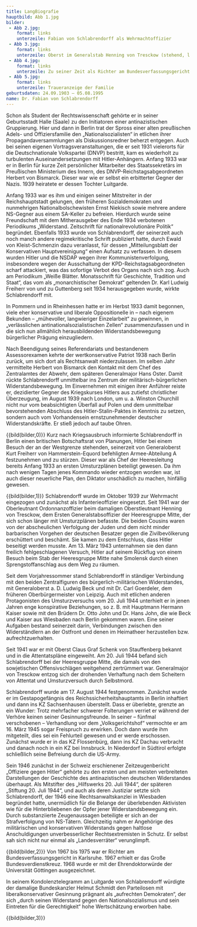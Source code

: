 ```yaml
---
title: LangBiografie
hauptbild: Abb 1.jpg
bilder:
 - Abb 2.jpg:
    format: links
    unterzeile: Fabian von Schlabrendorff als Wehrmachtoffizier
 - Abb 3.jpg:
    format: links
    unterzeile: Oberst im Generalstab Henning von Tresckow (stehend, l.) und sein Ordonnanzoffizier Oberleutnant Fabian von Schlabrendorff (stehend, r.) während einer Lagebesprechung beim Stab der Heeresgruppe Mitte, 1942
 - Abb 4.jpg:
    format: links
    unterzeile: Zu seiner Zeit als Richter am Bundesverfassungsgericht
 - Abb 5.jpg:
    format: links
    unterzeile: Traueranzeige der Familie
geburtsdaten: 24.09.1903 – 05.08.1995
name: Dr. Fabian von Schlabrendorff
---
```

Schon als Student der Rechtswissenschaft gehörte er in seiner
Geburtsstadt Halle (Saale) zu den Initiatoren einer antinazistischen
Gruppierung. Hier und dann in Berlin trat der Spross einer alten
preußischen Adels- und Offiziersfamilie den „Nationalsozialisten“ in
etlichen ihrer Propagandaversammlungen als Diskussionsredner beherzt
entgegen. Auch bei seinen eigenen Vortragsveranstaltungen, die er seit
1931 vielerorts für die Deutschnationale Volkspartei (DNVP) bestritt,
kam es wiederholt zu turbulenten Auseinandersetzungen mit
Hitler-Anhängern. Anfang 1933 war er in Berlin für kurze Zeit
persönlicher Mitarbeiter des Staatssekretärs im Preußischen Ministerium
des Innern, des DNVP-Reichstagsabgeordneten Herbert von Bismarck. Dieser
war wie er selbst ein erbitterter Gegner der Nazis. 1939 heiratete er
dessen Tochter Luitgarde.

Anfang 1933 war es ihm und einigen seiner Mitstreiter in der
Reichshauptstadt gelungen, den früheren Sozialdemokraten und nunmehrigen
Nationalbolschewisten Ernst Niekisch sowie mehrere andere NS-Gegner aus
einem SA-Keller zu befreien. Hierdurch wurde seine Freundschaft mit dem
Mitherausgeber des Ende 1934 verbotenen Periodikums „Widerstand.
Zeitschrift für nationalrevolutionäre Politik“ begründet. Ebenfalls 1933
wurde von Schlabrendorff, der seinerzeit auch noch manch andere
regimekritische Schrift publiziert hatte, durch Ewald von
Kleist-Schmenzin dazu veranlasst, für dessen „Mitteilungsblatt der
Konservativen Hauptvereinigung“ einen Aufsatz zu verfassen. In diesem
wurden Hitler und die NSDAP wegen ihrer Kommunistenverfolgung,
insbesondere wegen der Ausschaltung der KPD-Reichstagsabgeordneten
scharf attackiert, was das sofortige Verbot des Organs nach sich zog.
Auch am Periodikum „Weiße Blätter. Monatsschrift für Geschichte,
Tradition und Staat“, das vom als „monarchistischer Demokrat“ geltenden
Dr. Karl Ludwig Freiherr von und zu Guttenberg seit 1934 herausgegeben
wurde, wirkte Schlabrendorff mit.

In Pommern und in Rheinhessen hatte er im Herbst 1933 damit begonnen,
viele eher konservative und liberale Oppositionelle in – nach eigenem
Bekunden – „mühevoller, langwieriger Einzelarbeit“ zu gewinnen, in
„verlässlichen antinationalsozialistischen Zellen“ zusammenzufassen und
in die sich nun allmählich herausbildenden Widerstandsbewegung
bürgerlicher Prägung einzugliedern.

Nach Beendigung seines Referendariats und bestandenem Assessorexamen
kehrte der wertkonservative Patriot 1938 nach Berlin zurück, um sich
dort als Rechtsanwalt niederzulassen. Im selben Jahr vermittelte Herbert
von Bismarck den Kontakt mit dem Chef des Zentralamtes der Abwehr, dem
späteren Generalmajor Hans Oster. Damit rückte Schlabrendorff
unmittelbar ins Zentrum der militärisch-bürgerlichen
Widerstandsbewegung. Im Einvernehmen mit einigen ihrer Anführer reiste
er, dezidierter Gegner des Kriegskurses Hitlers aus zutiefst
christlicher Überzeugung, im August 1939 nach London, um u. a. Winston
Churchill nicht nur vom beabsichtigten Überfall auf Polen und dem
unmittelbar bevorstehenden Abschluss des Hitler-Stalin-Paktes in
Kenntnis zu setzen, sondern auch vom Vorhandensein ernstzunehmender
deutscher Widerstandskräfte. Er stieß jedoch auf taube Ohren.

{{bild(bilder,0)}} Kurz nach Kriegsausbruch informierte Schlabrendorff in Berlin einen
britischen Botschaftsrat von Planungen, Hitler bei einem Besuch der an
der Westgrenze stehenden, seinerzeit von Generaloberst Kurt Freiherr von
Hammerstein-Equord befehligten Armee-Abteilung A festzunehmen und zu
stürzen. Dieser war als Chef der Heeresleitung bereits Anfang 1933 an
ersten Umsturzplänen beteiligt gewesen. Da ihm nach wenigen Tagen jenes
Kommando wieder entzogen worden war, ist auch dieser neuerliche Plan,
den Diktator unschädlich zu machen, hinfällig gewesen.

{{bild(bilder,1)}} Schlabrendorff wurde im Oktober 1939 zur Wehrmacht eingezogen und
zunächst als Infanterieoffizier eingesetzt. Seit 1941 war der
Oberleutnant Ordonnanzoffizier beim damaligen Oberstleutnant Henning von
Tresckow, dem Ersten Generalstabsoffizier der Heeresgruppe Mitte, der
sich schon länger mit Umsturzplänen befasste. Die beiden Cousins waren
von der abscheulichen Verfolgung der Juden und dem nicht minder
barbarischen Vorgehen der deutschen Besatzer gegen die Zivilbevölkerung
erschüttert und beschämt. Sie kamen zu dem Entschluss, dass Hitler
beseitigt werden musste. Am 13. März 1943 unternahmen sie den dann
freilich fehlgeschlagenen Versuch, Hitler auf seinem Rückflug von einem
Besuch beim Stab der Heeresgruppe Mitte nahe Smolensk durch einen
Sprengstoffanschlag aus dem Weg zu räumen.

Seit dem Vorjahressommer stand Schlabrendorff in ständiger Verbindung
mit den beiden Zentralfiguren des bürgerlich-militärischen Widerstandes,
mit Generaloberst a. D. Ludwig Beck und mit Dr. Carl Goerdeler, dem
früheren Oberbürgermeister von Leipzig. Auch mit etlichen anderen
Protagonisten des Umsturzversuchs vom 20. Juli 1944 unterhielt er in
jenen Jahren enge konspirative Beziehungen, so z. B. mit Hauptmann
Hermann Kaiser sowie mit den Brüdern Dr. Otto John und Dr. Hans John,
die wie Beck und Kaiser aus Wiesbaden nach Berlin gekommen waren. Eine
seiner Aufgaben bestand seinerzeit darin, Verbindungen zwischen den
Widerständlern an der Ostfront und denen im Heimatheer herzustellen bzw.
aufrechtzuerhalten.

Seit 1941 war er mit Oberst Claus Graf Schenk von Stauffenberg bekannt
und in die Attentatspläne eingeweiht. Am 20. Juli 1944 befand sich
Schlabrendorff bei der Heeresgruppe Mitte, die damals von den
sowjetischen Offensivschlägen weitgehend zertrümmert war. Generalmajor
von Tresckow entzog sich der drohenden Verhaftung nach dem Scheitern von
Attentat und Umsturzversuch durch Selbstmord.

Schlabrendorff wurde am 17. August 1944 festgenommen. Zunächst wurde er
im Gestapogefängnis des Reichssicherheitshauptamts in Berlin inhaftiert
und dann ins KZ Sachsenhausen überstellt. Dass er überlebte, grenzte an
ein Wunder: Trotz mehrfacher schwerer Folterungen verriet er während der
Verhöre keinen seiner Gesinnungsfreunde. In seiner – fünfmal
verschobenen – Verhandlung vor dem „Volksgerichtshof“ vermochte er am
16. März 1945 sogar Freispruch zu erwirken. Doch dann wurde ihm
mitgeteilt, dies sei ein Fehlurteil gewesen und er werde erschossen.
Zunächst wurde er in das KZ Flossenbürg, dann ins KZ Dachau verbracht
und danach noch in ein KZ bei Innsbruck. In Niederdorf in Südtirol
erfolgte schließlich seine Befreiung durch die US-Army.

Sein 1946 zunächst in der Schweiz erschienener Zeitzeugenbericht
„Offiziere gegen Hitler“ gehörte zu den ersten und am meisten
verbreiteten Darstellungen der Geschichte des antinazistischen deutschen
Widerstandes überhaupt. Als Mitstifter des „Hilfswerks 20. Juli 1944“,
der späteren „Stiftung 20. Juli 1944“, und auch als deren Justiziar
setzte sich Schlabrendorff, der 1946 eine Rechtsanwaltskanzlei in
Wiesbaden begründet hatte, unermüdlich für die Belange der überlebenden
Aktivisten wie für die Hinterbliebenen der Opfer jener
Widerstandsbewegung ein. Durch substanziierte Zeugenaussagen beteiligte
er sich an der Strafverfolgung von NS-Tätern. Gleichzeitig nahm er
Angehörige des militärischen und konservativen Widerstands gegen
haltlose Anschuldigungen unverbesserlicher Rechtsextremisten in Schutz.
Er selbst sah sich nicht nur einmal als „Landesverräter“ verunglimpft.

{{bild(bilder,2)}} Von 1967 bis 1975 war er Richter am Bundesverfassungsgericht in
Karlsruhe. 1967 erhielt er das Große Bundesverdienstkreuz. 1968 wurde er
mit der Ehrendoktorwürde der Universität Göttingen ausgezeichnet.

In seinem Kondolenztelegramm an Luitgarde von Schlabrendorff würdigte
der damalige Bundeskanzler Helmut Schmidt den Parteilosen mit 
liberalkonservativer Gesinnung prägnant als „aufrechten Demokraten“, der
sich „durch seinen Widerstand gegen den Nationalsozialismus und sein
Eintreten für die Gerechtigkeit“ hohe Wertschätzung erworben habe.

{{bild(bilder,3)}}
